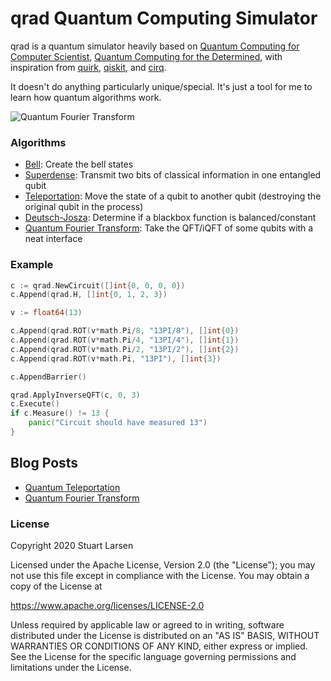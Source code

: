 # qrad Quantum Computing Simulator

qrad is a quantum simulator heavily based on [Quantum Computing for Computer Scientist](https://www.amazon.com/Quantum-Computing-Computer-Scientists-Yanofsky/dp/0521879965/), [Quantum Computing for the Determined](https://www.youtube.com/watch?v=X2q1PuI2RFI&list=PL1826E60FD05B44E4), with inspiration from [quirk](https://algassert.com/quirk), [qiskit](https://qiskit.org/), and [cirq](https://github.com/quantumlib/Cirq).

It doesn't do anything particularly unique/special. It's just a tool for me to learn how quantum algorithms work.

![Quantum Fourier Transform](/images/qft.gif)

### Algorithms

* [Bell](/circuits/bell): Create the bell states
* [Superdense](/circuits/superdense): Transmit two bits of classical information in one entangled qubit
* [Teleportation](/circuits/teleportation): Move the state of a qubit to another qubit (destroying the original qubit in the process)
* [Deutsch-Josza](/circuits/deutsch-josza): Determine if a blackbox function is balanced/constant
* [Quantum Fourier Transform](/circuits/qft): Take the QFT/iQFT of some qubits with a neat interface

### Example

```go
c := qrad.NewCircuit([]int{0, 0, 0, 0})
c.Append(qrad.H, []int{0, 1, 2, 3})

v := float64(13)

c.Append(qrad.ROT(v*math.Pi/8, "13PI/8"), []int{0})
c.Append(qrad.ROT(v*math.Pi/4, "13PI/4"), []int{1})
c.Append(qrad.ROT(v*math.Pi/2, "13PI/2"), []int{2})
c.Append(qrad.ROT(v*math.Pi, "13PI"), []int{3})

c.AppendBarrier()

qrad.ApplyInverseQFT(c, 0, 3)
c.Execute()
if c.Measure() != 13 {
    panic("Circuit should have measured 13")
}
```

## Blog Posts

* [Quantum Teleportation](https://blog.c0nrad.io/posts/quantum-teleportation/)
* [Quantum Fourier Transform](https://blog.c0nrad.io/posts/qft/)

### License

Copyright 2020 Stuart Larsen

Licensed under the Apache License, Version 2.0 (the "License");
you may not use this file except in compliance with the License.
You may obtain a copy of the License at

  https://www.apache.org/licenses/LICENSE-2.0

Unless required by applicable law or agreed to in writing, software
distributed under the License is distributed on an "AS IS" BASIS,
WITHOUT WARRANTIES OR CONDITIONS OF ANY KIND, either express or implied.
See the License for the specific language governing permissions and
limitations under the License.